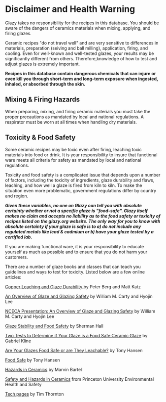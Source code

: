 # Disclaimer and Health Warning

Glazy takes no responsibility for the recipes in this database. You should be aware of the dangers of ceramics materials when mixing, applying, and firing glazes. 

Ceramic recipes "do not travel well" and are very sensitive to differences in materials, preparation (seiving and ball milling), application, firing, and cooling. Even for well-known and well-tested glazes, your results may be significantly different from others. Therefore,knowledge of how to test and adjust glazes is extremely important.

**Recipes in this database contain dangerous chemicals that can injure or even kill you through short-term and long-term exposure when ingested, inhaled, or absorbed through the skin.** 

## Mixing & Firing Hazards

When preparing, mixing, and firing ceramic materials you must take the proper precautions as mandated by local and national regulations.  A respirator must be worn at all times when handling dry materials.

## Toxicity & Food Safety

Some ceramic recipes may be toxic even after firing, leaching toxic materials into food or drink.  It is your responsibility to insure that functional ware meets all criteria for safety as mandated by local and national regulations. 

Toxicity and food safety is a complicated issue that depends upon a number of factors, including the toxicity of ingredients, glaze durability and flaws, leaching, and how well a glaze is fired from kiln to kiln.  To make the situation even more problematic, government regulations differ by country and region.

***Given these variables, no one on Glazy can tell you with absolute certainty whether or not a specific glaze is "food-safe".  Glazy itself makes no claim and accepts no liability as to the food safety or toxicity of recipes listed on the glazy.org website.  The only way for you to know with absolute certainty if your glaze is safe is to a) do not include any regulated metals like lead & cadmium or b) have your glaze tested by a certified lab.***

If you are making functional ware, it is your responsibility to educate yourself as much as possible and to ensure that you do not harm your customers.

There are a number of glaze books and classes that can teach you guidelines and ways to test for toxicity.  Listed below are a few online articles:

[Copper Leaching and Glaze Durability ](https://www.ceramicmaterialsworkshop.com/uploads/5/9/1/2/59124729/031218-peter_berg-final_draft.pdf) by Peter Berg and Matt Katz

[An Overview of Glaze and Glazing Safety](/downloads/carty/GlazeSafety-Carty-2014.pdf) by William M. Carty and Hyojin Lee

[NCECA Presentation: An Overview of Glaze and Glazing Safety](./health-carty) by William M. Carty and Hyojin Lee

[Glaze Stability and Food Safety](https://ceramicartsnetwork.org/ceramic-recipes/reference/glaze-stability-and-food-safety/#) by Sherman Hall

[Two Tests to Determine if Your Glaze is a Food Safe Ceramic Glaze](https://ceramicartsnetwork.org/daily/ceramic-glaze-recipes/glaze-chemistry/two-tests-to-determine-if-your-glaze-is-a-food-safe-ceramic-glaze/) by Gabriel Kline

[Are Your Glazes Food Safe or are They Leachable?](https://digitalfire.com/4sight/education/are_your_glazes_food_safe_or_are_they_leachable_12.html) by Tony Hansen

[Food Safe](https://digitalfire.com/4sight/glossary/glossary_food_safe.html) by Tony Hansen

[Hazards in Ceramics](https://www.goshen.edu/art/DeptPgs/Hazards.html#skin) by Marvin Bartel

[Safety and Hazards in Ceramics](https://sites.google.com/site/meeneecat/educational-materials/safety-and-hazards-in-ceramics-princetonehs) from Princeton University Environmental Health and Safety

[Tech pages](http://tech.tim-thornton.com/) by Tim Thornton